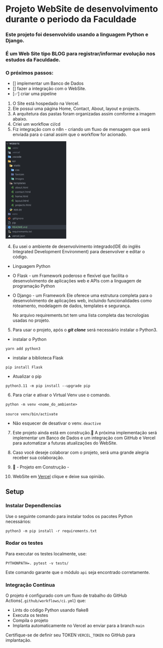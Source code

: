 # Projeto WebSite de desenvolvimento durante o periodo da Faculdade

### Este projeto foi desenvolvido usando a linguagem Python e Django.

### É um Web Site tipo BLOG para registrar/informar evolução nos estudos da Faculdade.

### O próximos passos:

- [] implementar um Banco de Dados
- [] fazer a integração com o WebSite.
- [✅] criar uma pipeline 

1. O Site está hospedado na Vercel.
2. Ele possui uma página Home, Contact, About, layout e projects.
3. A arquitetura das pastas foram organizadas assim comforme a imagem abaixo.
4. Criei um workflow ci/cd
5. Fiz integração com o n8n - criando um fluxo de mensagem que será enviada para o canal assim que o workflow for acionado.

<div align="center"> </div>
  <p float="left">
    <img src="api/static/images/Screenshot 2023-08-15 at 17.37.09.png" width="200" />
  </p>

4. Eu usei o ambiente de desenvolvimento integrado(IDE do inglês Integrated Development Environment) para desenvolver e editar o código.
- Linguagem Python
- O Flask - um Framework poderoso e flexível que facilita o desenvolvimento de aplicações web e APIs com a linguagem de programação Python
- O Django - um Framework Ele oferece uma estrutura completa para o desenvolvimento de aplicações web, incluindo funcionalidades como roteamento, modelagem de dados, templates e segurança.
  
   No arquivo requirements.txt tem uma lista completa das tecnologias usadas no projeto.

5. Para usar o projeto, após o **_git clone_** será necessário instalar o Python3.

- instalar o Python
  
```
yarn add python3
```

- instalar a biblioteca Flask

```
pip install Flask
```
  
- Atualizar o pip
  
``` 
python3.11 -m pip install --upgrade pip
```

6. Para criar e ativar o Virtual Venv use o comando.

```
python -m venv <nome_do_ambiente>

source venv/bin/activate

```

- Não esquecer de desativar o venv. `deactive`

7. Este projeto ainda está em construção.🚧 A próxima implementação será implementar um Banco de Dados e um integração com GitHub e Vercel para automatizar a futuras atualizações do WebSite.

8. Caso você deseje colaborar com o projeto, será uma grande alegria receber sua colaboração.

9. 🚧 - Projeto em Construção -

10. WebSite em [Vercel](https://website-red-eight.vercel.app/) clique e deixe sua opinião.

## Setup

### Instalar DependIencias 

Use o seguinte comando para instalar todos os pacotes Python necessários:

```
python3 -m pip install -r requirements.txt
```

### Rodar os testes

Para executar os testes localmente, use:

```
PYTHONPATH=. pytest -v tests/
```

Este comando garante que o módulo `api` seja encontrado corretamente.

### Integração Contínua

O projeto é configurado com um fluxo de trabalho do GitHub Actions(`.github/workflows/ci.yml`) que:

- Lints do código Python usando flake8
- Executa os testes
- Compila o projeto
- Implanta automaticamente no Vercel ao enviar para a branch `main`

Certifique-se de definir seu TOKEN `VERCEL_TOKEN` no GitHub para implantação.



